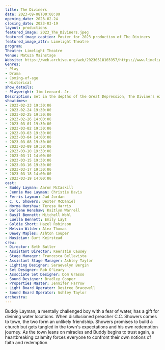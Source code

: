 ```yaml
---
title: The Diviners
date: 2023-09-08T00:00:00
opening_date: 2023-02-24
closing_date: 2023-03-19
layout: productions
featured_image: 2023_The_Diviners.jpeg
featured_image_caption: Poster for 2023 production of The Diviners
featured_image_attr: Limelight Theatre
program:
Theatre: Limelight Theatre
Venue: Matuza Mainstage
Website: https://web.archive.org/web/20230518165957/https://www.limelight-theatre.org/shows/the-diviners
Genres: 
- Play
- Drama
- Coming-of-age
- Historical
show_details:
- Playwright: Jim Leonard. Jr.
Description: Set in the depths of the Great Depression, The Diviners explores the magical bond between a troubled young boy and a disillusioned preacher, seeking salvation in a parched, rural town.
showtimes:
- 2023-02-23 19:30:00
- 2023-02-24 19:30:00
- 2023-02-25 19:30:00
- 2023-02-26 14:00:00
- 2023-03-01 19:30:00
- 2023-03-02 19:30:00
- 2023-03-03 19:30:00
- 2023-03-04 14:00:00
- 2023-03-08 19:30:00
- 2023-03-09 19:30:00
- 2023-03-10 19:30:00
- 2023-03-11 14:00:00
- 2023-03-15 19:30:00
- 2023-03-16 19:30:00
- 2023-03-17 19:30:00
- 2023-03-18 14:00:00
- 2023-03-19 14:00:00
cast:
- Buddy Layman: Aaron McCaskill
- Jennie Mae Layman: Christie Davis
- Ferris Layman: Jad Jordan
- C. C. Showers: Dexter McDaniel
- Norma Henshaw: Teresa Harris
- Darlene Henshaw: Kaitlyn Warrell
- Basil Bennett: Mitchell Wohl
- Luella Bennett: Emily Layt
- Goldie Short: Hazel Robinson
- Melvin Wilder: Alex Thomas
- Dewey Maples: Ashton Couper
- Musician: Burt Keirstead
crew:
- Director: Beth Butler
- Assistant Director: Keerstin Causey
- Stage Manager: Francesca Bellavista
- Assistant Stage Manager: Ashley Taylor
- Lighting Designer: Saraevelyn Bergin
- Set Designer: Rob O'Leary
- Associate Set Designer: Dom Grasso
- Sound Designer: Bradley Cooper
- Properties Master: Jennifer Farrow
- Light Board Operator: Desiree Bracewell
- Sound Board Operator: Ashley Taylor
orchestra:
---
```

Buddy Layman, a mentally challenged boy with a fear of water, has a gift for divining water locations. When disillusioned preacher C.C. Showers comes to town, the two form an unlikely friendship. Showers promises to build a church but gets tangled in the town's expectations and his own redemption journey. As the town leans on miracles and Buddy begins to trust again, a heartbreaking calamity forces everyone to confront their own notions of faith and redemption.